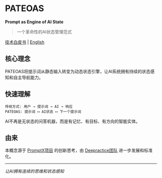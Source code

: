 # PATEOAS
**Prompt as Engine of AI State**

> 一个革命性的AI状态管理范式

[技术白皮书](./whitepaper.md) | [English](./README_EN.md)

## 核心理念

PATEOAS将提示词从静态输入转变为动态状态引擎，让AI系统拥有持续的状态感知和自主导航能力。

## 快速理解

```
传统方式: 用户 → 提示词 → AI → 响应
PATEOAS: 提示词 ⟷ AI状态 ⟷ 下一个提示词
```

AI不再是无状态的问答机器，而是有记忆、有目标、有方向的智能实体。

## 由来

本概念源于 [PromptX项目](https://github.com/Deepractice/PromptX) 的创新思考，由 [Deepractice团队](https://github.com/Deepractice) 进一步发展和标准化。

---
*让AI拥有连续的思维和状态感知* 